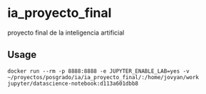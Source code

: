 # ia_proyecto_final
proyecto final de la inteligencia artificial


## Usage 


```
docker run --rm -p 8888:8888 -e JUPYTER_ENABLE_LAB=yes -v ~/proyectos/posgrado/ia/ia_proyecto_final/:/home/jovyan/work jupyter/datascience-notebook:d113a601dbb8
```


